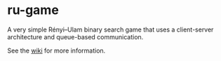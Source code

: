 # ru-game

A very simple Rényi–Ulam binary search game that uses a client-server architecture and queue-based communication.

See the [wiki](https://github.com/sdlowrey/ru-game/wiki) for more information.
